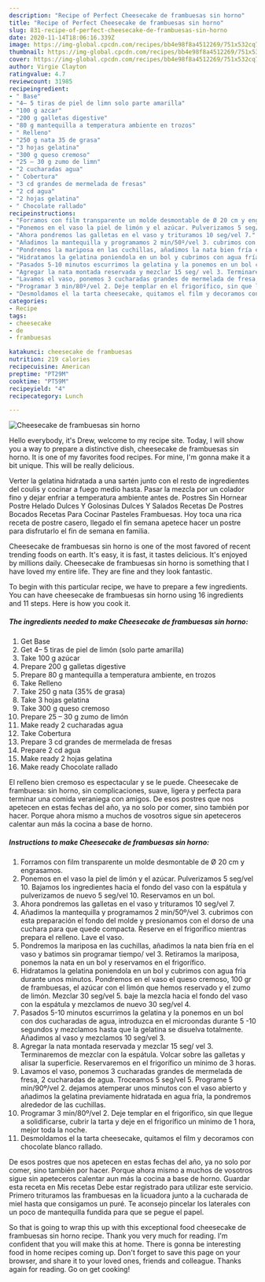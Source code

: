 ```yaml
---
description: "Recipe of Perfect Cheesecake de frambuesas sin horno"
title: "Recipe of Perfect Cheesecake de frambuesas sin horno"
slug: 831-recipe-of-perfect-cheesecake-de-frambuesas-sin-horno
date: 2020-11-14T18:06:16.339Z
image: https://img-global.cpcdn.com/recipes/bb4e98f8a4512269/751x532cq70/cheesecake-de-frambuesas-sin-horno-foto-principal.jpg
thumbnail: https://img-global.cpcdn.com/recipes/bb4e98f8a4512269/751x532cq70/cheesecake-de-frambuesas-sin-horno-foto-principal.jpg
cover: https://img-global.cpcdn.com/recipes/bb4e98f8a4512269/751x532cq70/cheesecake-de-frambuesas-sin-horno-foto-principal.jpg
author: Virgie Clayton
ratingvalue: 4.7
reviewcount: 31985
recipeingredient:
- " Base"
- "4– 5 tiras de piel de limn solo parte amarilla"
- "100 g azcar"
- "200 g galletas digestive"
- "80 g mantequilla a temperatura ambiente en trozos"
- " Relleno"
- "250 g nata 35 de grasa"
- "3 hojas gelatina"
- "300 g queso cremoso"
- "25 – 30 g zumo de limn"
- "2 cucharadas agua"
- " Cobertura"
- "3 cd grandes de mermelada de fresas"
- "2 cd agua"
- "2 hojas gelatina"
- " Chocolate rallado"
recipeinstructions:
- "Forramos con film transparente un molde desmontable de Ø 20 cm y engrasamos."
- "Ponemos en el vaso la piel de limón y el azúcar. Pulverizamos 5 seg/vel 10. Bajamos los ingredientes hacia el fondo del vaso con la espátula y pulverizamos de nuevo 5 seg/vel 10. Reservamos en un bol."
- "Ahora pondremos las galletas en el vaso y trituramos 10 seg/vel 7."
- "Añadimos la mantequilla y programamos 2 min/50º/vel 3. cubrimos con esta preparación el fondo del molde y presionamos con el dorso de una cuchara para que quede compacta. Reserve en el frigorífico mientras prepara el relleno. Lave el vaso."
- "Pondremos la mariposa en las cuchillas, añadimos la nata bien fría en el vaso y batimos sin programar tiempo/ vel 3. Retiramos la mariposa, ponemos la nata en un bol y reservamos en el frigorífico."
- "Hidratamos la gelatina poniendola en un bol y cubrimos con agua fría durante unos minutos. Pondremos en el vaso el queso cremoso, 100 gr de frambuesas, el azúcar con el limón que hemos reservado y el zumo de limón. Mezclar 30 seg/vel 5. baje la mezcla hacia el fondo del vaso con la espátula y mezclamos de nuevo 30 seg/vel 4."
- "Pasados 5-10 minutos escurrimos la gelatina y la ponemos en un bol con dos cucharadas de agua, introduzca en el microondas durante 5 -10 segundos y mezclamos hasta que la gelatina se disuelva totalmente. Añadimos al vaso y mezclamos 10 seg/vel 3."
- "Agregar la nata montada reservada y mezclar 15 seg/ vel 3. Terminaremos de mezclar con la espátula. Volcar sobre las galletas y alisar la superficie. Reservaremos en el frigorífico un mínimo de 3 horas."
- "Lavamos el vaso, ponemos 3 cucharadas grandes de mermelada de fresa, 2 cucharadas de agua. Troceamos 5 seg/vel 5. Programe 5 min/90º/vel 2. dejamos atemperar unos minutos con el vaso abierto y añadimos la gelatina previamente hidratada en agua fría, la pondremos alrededor de las cuchillas."
- "Programar 3 min/80º/vel 2. Deje templar en el frigorífico, sin que llegue a solidificarse, cubrir la tarta y deje en el frigorífico un mínimo de 1 hora, mejor toda la noche."
- "Desmoldamos el la tarta cheesecake, quitamos el film y decoramos con chocolate blanco rallado."
categories:
- Recipe
tags:
- cheesecake
- de
- frambuesas

katakunci: cheesecake de frambuesas 
nutrition: 219 calories
recipecuisine: American
preptime: "PT29M"
cooktime: "PT59M"
recipeyield: "4"
recipecategory: Lunch

---
```



![Cheesecake de frambuesas sin horno](https://img-global.cpcdn.com/recipes/bb4e98f8a4512269/751x532cq70/cheesecake-de-frambuesas-sin-horno-foto-principal.jpg)

Hello everybody, it's Drew, welcome to my recipe site. Today, I will show you a way to prepare a distinctive dish, cheesecake de frambuesas sin horno. It is one of my favorites food recipes. For mine, I'm gonna make it a bit unique. This will be really delicious.

Verter la gelatina hidratada a una sartén junto con el resto de ingredientes del coulis y cocinar a fuego medio hasta. Pasar la mezcla por un colador fino y dejar enfriar a temperatura ambiente antes de. Postres Sin Hornear Postre Helado Dulces Y Golosinas Dulces Y Salados Recetas De Postres Bocados Recetas Para Cocinar Pasteles Frambuesas. Hoy toca una rica receta de postre casero, llegado el fin semana apetece hacer un postre para disfrutarlo el fin de semana en familia.

Cheesecake de frambuesas sin horno is one of the most favored of recent trending foods on earth. It's easy, it is fast, it tastes delicious. It's enjoyed by millions daily. Cheesecake de frambuesas sin horno is something that I have loved my entire life. They are fine and they look fantastic.


To begin with this particular recipe, we have to prepare a few ingredients. You can have cheesecake de frambuesas sin horno using 16 ingredients and 11 steps. Here is how you cook it.

<!--inarticleads1-->

##### The ingredients needed to make Cheesecake de frambuesas sin horno:

1. Get  Base
1. Get 4– 5 tiras de piel de limón (solo parte amarilla)
1. Take 100 g azúcar
1. Prepare 200 g galletas digestive
1. Prepare 80 g mantequilla a temperatura ambiente, en trozos
1. Take  Relleno
1. Take 250 g nata (35% de grasa)
1. Take 3 hojas gelatina
1. Take 300 g queso cremoso
1. Prepare 25 – 30 g zumo de limón
1. Make ready 2 cucharadas agua
1. Take  Cobertura
1. Prepare 3 cd grandes de mermelada de fresas
1. Prepare 2 cd agua
1. Make ready 2 hojas gelatina
1. Make ready  Chocolate rallado


El relleno bien cremoso es espectacular y se le puede. Cheesecake de frambuesa: sin horno, sin complicaciones, suave, ligera y perfecta para terminar una comida veraniega con amigos. De esos postres que nos apetecen en estas fechas del año, ya no solo por comer, sino también por hacer. Porque ahora mismo a muchos de vosotros sigue sin apeteceros calentar aun más la cocina a base de horno. 

<!--inarticleads2-->

##### Instructions to make Cheesecake de frambuesas sin horno:

1. Forramos con film transparente un molde desmontable de Ø 20 cm y engrasamos.
1. Ponemos en el vaso la piel de limón y el azúcar. Pulverizamos 5 seg/vel 10. Bajamos los ingredientes hacia el fondo del vaso con la espátula y pulverizamos de nuevo 5 seg/vel 10. Reservamos en un bol.
1. Ahora pondremos las galletas en el vaso y trituramos 10 seg/vel 7.
1. Añadimos la mantequilla y programamos 2 min/50º/vel 3. cubrimos con esta preparación el fondo del molde y presionamos con el dorso de una cuchara para que quede compacta. Reserve en el frigorífico mientras prepara el relleno. Lave el vaso.
1. Pondremos la mariposa en las cuchillas, añadimos la nata bien fría en el vaso y batimos sin programar tiempo/ vel 3. Retiramos la mariposa, ponemos la nata en un bol y reservamos en el frigorífico.
1. Hidratamos la gelatina poniendola en un bol y cubrimos con agua fría durante unos minutos. Pondremos en el vaso el queso cremoso, 100 gr de frambuesas, el azúcar con el limón que hemos reservado y el zumo de limón. Mezclar 30 seg/vel 5. baje la mezcla hacia el fondo del vaso con la espátula y mezclamos de nuevo 30 seg/vel 4.
1. Pasados 5-10 minutos escurrimos la gelatina y la ponemos en un bol con dos cucharadas de agua, introduzca en el microondas durante 5 -10 segundos y mezclamos hasta que la gelatina se disuelva totalmente. Añadimos al vaso y mezclamos 10 seg/vel 3.
1. Agregar la nata montada reservada y mezclar 15 seg/ vel 3. Terminaremos de mezclar con la espátula. Volcar sobre las galletas y alisar la superficie. Reservaremos en el frigorífico un mínimo de 3 horas.
1. Lavamos el vaso, ponemos 3 cucharadas grandes de mermelada de fresa, 2 cucharadas de agua. Troceamos 5 seg/vel 5. Programe 5 min/90º/vel 2. dejamos atemperar unos minutos con el vaso abierto y añadimos la gelatina previamente hidratada en agua fría, la pondremos alrededor de las cuchillas.
1. Programar 3 min/80º/vel 2. Deje templar en el frigorífico, sin que llegue a solidificarse, cubrir la tarta y deje en el frigorífico un mínimo de 1 hora, mejor toda la noche.
1. Desmoldamos el la tarta cheesecake, quitamos el film y decoramos con chocolate blanco rallado.


De esos postres que nos apetecen en estas fechas del año, ya no solo por comer, sino también por hacer. Porque ahora mismo a muchos de vosotros sigue sin apeteceros calentar aun más la cocina a base de horno. Guardar esta receta en Mis recetas Debe estar registrado para utilizar este servicio. Primero trituramos las frambuesas en la licuadora junto a la cucharada de miel hasta que consigamos un puré. Te aconsejo pincelar los laterales con un poco de mantequilla fundida para que se pegue el papel. 

So that is going to wrap this up with this exceptional food cheesecake de frambuesas sin horno recipe. Thank you very much for reading. I'm confident that you will make this at home. There is gonna be interesting food in home recipes coming up. Don't forget to save this page on your browser, and share it to your loved ones, friends and colleague. Thanks again for reading. Go on get cooking!
